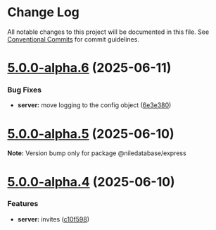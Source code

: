 # Change Log

All notable changes to this project will be documented in this file.
See [Conventional Commits](https://conventionalcommits.org) for commit guidelines.

# [5.0.0-alpha.6](https://github.com/niledatabase/nile-js/compare/v5.0.0-alpha.5...v5.0.0-alpha.6) (2025-06-11)

### Bug Fixes

- **server:** move logging to the config object ([6e3e380](https://github.com/niledatabase/nile-js/commit/6e3e38014f5b9795552af0a7b97e2d3fe6cd1a88))

# [5.0.0-alpha.5](https://github.com/niledatabase/nile-js/compare/v5.0.0-alpha.4...v5.0.0-alpha.5) (2025-06-10)

**Note:** Version bump only for package @niledatabase/express

# [5.0.0-alpha.4](https://github.com/niledatabase/nile-js/compare/v5.0.0-alpha.3...v5.0.0-alpha.4) (2025-06-10)

### Features

- **server:** invites ([c10f598](https://github.com/niledatabase/nile-js/commit/c10f5980bcbc55ed436ce8cceca4111aa8e6a276))
